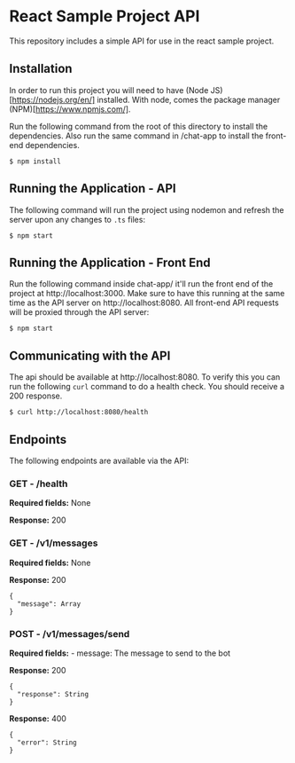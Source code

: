 # React Sample Project API

This repository includes a simple API for use in the react sample project.

## Installation

In order to run this project you will need to have (Node JS)[https://nodejs.org/en/] installed.  With node, comes the package manager (NPM)[https://www.npmjs.com/].

Run the following command from the root of this directory to install the dependencies. Also run the same command in /chat-app to install the front-end dependencies.

```
$ npm install
```

## Running the Application - API

The following command will run the project using nodemon and refresh the server upon any changes to `.ts` files:

```
$ npm start
```

## Running the Application - Front End

Run the following command inside chat-app/ it'll run the front end of the project at http://localhost:3000. Make sure to have this running at the same time as the API server on http://localhost:8080. All front-end API requests will be proxied through the API server:

```
$ npm start
```

## Communicating with the API

The api should be available at http://localhost:8080.  To verify this you can run the following `curl` command to do a health check.  You should receive a 200 response.

```
$ curl http://localhost:8080/health
```

## Endpoints

The following endpoints are available via the API:

### GET - /health
**Required fields:** None

**Response:** 200

### GET - /v1/messages
**Required fields:** None

**Response:** 200

```
{
  "message": Array
}
```

### POST - /v1/messages/send
**Required fields:**
	- message: The message to send to the bot

**Response:** 200

```
{
  "response": String
}
```

**Response:** 400

```
{
  "error": String
}
```
